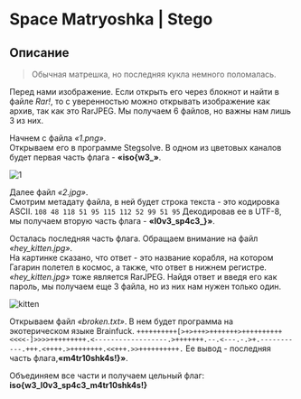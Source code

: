 # Space Matryoshka | Stego

## Описание

> Обычная матрешка, но последняя кукла немного поломалась.


Перед нами изображение. Если открыть его через блокнот и найти в файле _Rar!_, то с уверенностью можно открывать изображение как архив, так как это RarJPEG.
Мы получаем 6 файлов, но важны нам лишь 3 из них.

Начнем с файла _«1.png»_.\
Открываем его в программе Stegsolve. В одном из цветовых каналов будет первая часть флага - **«iso{w3_»**.

![1](https://user-images.githubusercontent.com/67109334/97052581-ed3f8d00-1589-11eb-826c-6341f1ee18d3.png)

Далее файл _«2.jpg»_.\
Смотрим метадату файла, в ней будет строка текста - это кодировка ASCII.
`108 48 118 51 95 115 112 52 99 51 95`
Декодировав ее в UTF-8, мы получаем вторую часть флага - **«l0v3_sp4c3_}»**.

Осталась последняя часть флага. Обращаем внимание на файл _«hey_kitten.jpg»_. \
На картинке сказано, что ответ - это название корабля, на котором Гагарин полетел в космос, а также, что ответ в нижнем регистре. _«hey_kitten.jpg»_ тоже является RarJPEG.
Найдя ответ и введя его как пароль, мы получаем еще 3 файла, но из них нам нужен только один. 

![kitten](https://user-images.githubusercontent.com/67109334/97052740-3bed2700-158a-11eb-9cd0-0e09ef5f4d81.png)

Открываем файл _«broken.txt»_. В нем будет программа на экотерическом языке Brainfuck.
`++++++++++[>+>+++>+++++++>++++++++++<<<<-]>>>>+++++++++.<------------------.>+++++++.--.<---.-.>+.-----------.+++.<++++.>++++++++.<<+++.>>++++++++++.`
Ее вывод - последняя часть флага,**«m4tr10shk4s!}»**.

Объединяем все части и получаем цельный флаг: **iso{w3_l0v3_sp4c3_m4tr10shk4s!}**
